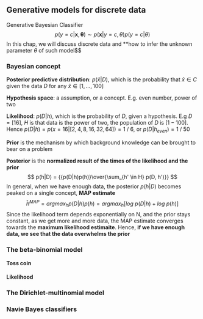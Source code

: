 ## Generative models for discrete data

Generative Bayesian Classifier
$$
p(y = c | \mathbf x, \mathbf \theta)  \sim p(\mathbf x | y = c, \theta)p(y = c | \theta)
$$
In this chap, we will discuss discrete data and **how to infer the unknown parameter $\theta$ of such model$$

### Bayesian concept

**Posterior predictive distribution**: $p(\hat x | D)$, which is the probability that $\hat x \in C$ given the data $D$ for any $\hat x \in [1,...,100]$

**Hypothesis space**: a assumption, or a concept. E.g. even number, power of two

**Likelihood**: $p(D|h)$, which is the probability of $D$, given a hypothesis. E.g $D = [16]$, $H$ is that data is the power of two, the population of $D$ is $[1-100]$. Hence $p(D|h) = p(x = 16 | [2, 4, 8, 16, 32, 64]) = 1 ~ / ~ 6$, or $p(D|h_{even}) = 1 \ / \ 50$

**Prior** is the mechanism by which background knowledge can be brought to bear on a problem

**Posterior** is the **normalized result of the times of the likelihood and the prior** 
$$
p(h|D) = {{p(D|h)p(h)}\over{\sum_{h' \in H} p(D, h')}}
$$
In general, when we have enough data, the posterior $p(h|D)$ becomes peaked on a single concept, **MAP estimate**
$$
{\hat h}^{MAP} = argmax_hp(D|h)p(h) = argmax_h[log\ p(D|h) + log\ p(h)]
$$
Since the likelihood term depends exponentially on N, and the prior stays constant, as we get more and more data, the MAP estimate converges towards the **maximum likelihood estimaite**. Hence, **if we have enough data, we see that the data overwhelms the prior**

### The beta-binomial model

**Toss coin**

#### Likelihood

### The Dirichlet-multinomial model



### Navie Bayes classifiers

